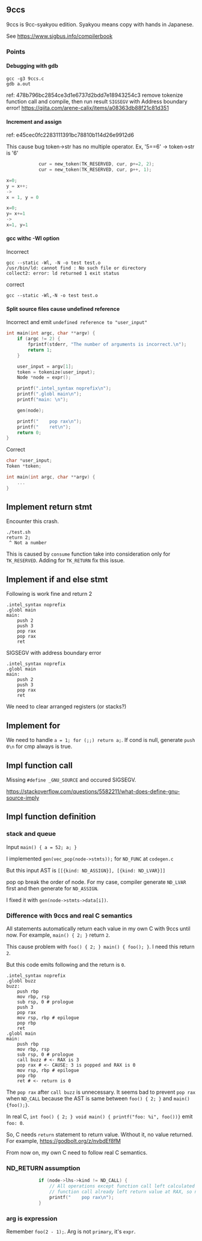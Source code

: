 ## 9ccs

9ccs is 9cc-syakyou edition. Syakyou means copy with hands in Japanese.

See https://www.sigbus.info/compilerbook

### Points

#### Debugging with gdb


```
gcc -g3 9ccs.c
gdb a.out
```

ref: 478b796bc2854ce3d1e6737d2bdd7e18943254c3
remove tokenize function call and compile, then run result `SIGSEGV` with Address boundary error!
https://qiita.com/arene-calix/items/a08363db88f21c81d351

#### Increment and assign

ref: e45cec0fc2283111391bc78810b114d26e9912d6

This cause bug token->str has no multiple operator. Ex, '5==6' -> token->str is '6'

```c
            cur = new_token(TK_RESERVED, cur, p+=2, 2);
            cur = new_token(TK_RESERVED, cur, p++, 1);
```

```c
x=0;
y = x++;
->
x = 1, y = 0
```

```c
x=0;
y= x+=1
->
x=1, y=1
```

#### gcc withc -Wl option

Incorrect
```
gcc --static -Wl, -N -o test test.o
/usr/bin/ld: cannot find : No such file or directory
collect2: error: ld returned 1 exit status
```

correct
```
gcc --static -Wl,-N -o test test.o
```

#### Split source files cause undefined reference

Incorrect and emit `undefined reference to "user_input"`

```c
int main(int argc, char **argv) {
    if (argc != 2) {
        fprintf(stderr, "The number of arguments is incorrect.\n");
        return 1;
    }

    user_input = argv[1];
    token = tokenize(user_input);
    Node *node = expr();

    printf(".intel_syntax noprefix\n");
    printf(".globl main\n");
    printf("main: \n");

    gen(node);

    printf("    pop rax\n");
    printf("    ret\n");
    return 0;
}
```

Correct
```c
char *user_input;
Token *token;

int main(int argc, char **argv) {
    ...
}
```

## Implement return stmt

Encounter this crash.

```
./test.sh
return 2;
 ^ Not a number
```

This is caused by `consume` function take into consideration only for `TK_RESERVED`. Adding for `TK_RETURN` fix this issue.

## Implement if and else stmt

Following is work fine and return 2

```assembly
.intel_syntax noprefix
.globl main
main: 
    push 2
    push 3
    pop rax
    pop rax
    ret
```

SIGSEGV with address boundary error

```assembly
.intel_syntax noprefix
.globl main
main: 
    push 2
    push 3
    pop rax
    ret
```

We need to clear arranged registers (or stacks?)

## Implement for

We need to handle `a = 1; for (;;) return a;`. If cond is null, generate `push 0\n` for cmp always is true.

## Impl function call

Missing `#define _GNU_SOURCE` and occured SIGSEGV.

https://stackoverflow.com/questions/5582211/what-does-define-gnu-source-imply

## Impl function definition

### stack and queue

Input `main() { a = 52; a; }`

I implemented `gen(vec_pop(node->stmts));` for `ND_FUNC` at `codegen.c`

But this input AST is `[[{kind: ND_ASSIGN}], [{kind: ND_LVAR}]]`

pop op break the order of node. For my case, compiler generate `ND_LVAR` first and then generate for `ND_ASSIGN`. 

I fixed it with `gen(node->stmts->data[i])`.

### Difference with 9ccs and real C semantics

All statements automatically return each value in my own C with 9ccs until now. For example, `main() { 2; }` return `2`.

This cause problem with `foo() { 2; } main() { foo(); }`. I need this return `2`.

But this code emits following and the return is `0`.

```assembly
.intel_syntax noprefix
.globl buzz
buzz: 
    push rbp
    mov rbp, rsp
    sub rsp, 0 # prologue
    push 3
    pop rax
    mov rsp, rbp # epilogue
    pop rbp
    ret
.globl main
main: 
    push rbp
    mov rbp, rsp
    sub rsp, 0 # prologue
    call buzz # <- RAX is 3
    pop rax # <- CAUSE: 3 is popped and RAX is 0
    mov rsp, rbp # epilogue
    pop rbp
    ret # <- return is 0

```

The `pop rax` after `call buzz` is unnecessary. It seems bad to prevent `pop rax` when `ND_CALL` because the AST is same between `foo() { 2; }` and `main() {foo();}`.

In real C, `int foo() { 2; } void main() { printf("foo: %i", foo())}` emit `foo: 0`.

So, C needs `return` statement to return value. Without it, no value returned. For example, https://godbolt.org/z/nvbdEf8fM

From now on, my own C need to follow real C semantics.

### ND_RETURN assumption

```c
            if (node->lhs->kind != ND_CALL) {
                // All operations except function call left calculated value at stack top.
                // function call already left return value at RAX, so not pop stack to RAX.
                printf("    pop rax\n");
            }
```

### arg is expression

Remember `foo(2 - 1);`. Arg is not `primary`, it's `expr`.
